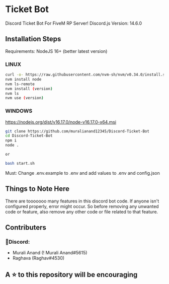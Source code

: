 # Ticket Bot

Discord Ticket Bot For FiveM RP Server!
Discord.js Version: 14.6.0

## Installation Steps

Requirements:
NodeJS 16+ (better latest version)

### LINUX

``````bash
curl -o- https://raw.githubusercontent.com/nvm-sh/nvm/v0.34.0/install.sh | bash
nvm install node 
nvm ls-remote
nvm install (version)
nvm ls
nvm use (version)
``````

### WINDOWS

https://nodejs.org/dist/v16.17.0/node-v16.17.0-x64.msi

``````bash
git clone https://github.com/muralianand12345/Discord-Ticket-Bot
cd Discord-Ticket-Bot
npm i
node .

or 

bash start.sh
``````
Must: Change .env.example to .env and add values to .env and config.json

## Things to Note Here

There are tooooooo many features in this discord bot code. If anyone isn't configured properly, error might occur.
So before removing any unwanted code or feature, also remove any other code or file related to that feature.

## Contributers

<!-- ALL-CONTRIBUTORS-LIST:START - Do not remove or modify this section -->
<!-- prettier-ignore-start -->
<!-- markdownlint-disable -->

<!-- markdownlint-restore -->
<!-- prettier-ignore-end -->

<!-- ALL-CONTRIBUTORS-LIST:END -->

### 💬Discord:
- Murali Anand (! Murali Anand#5615)
- Raghava (Raghav#4530)

## A ⭐ to this repository will be encouraging 
